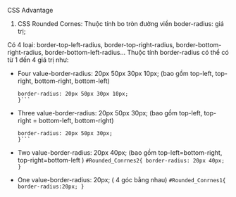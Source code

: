 CSS Advantage
1. CSS Rounded Cornes: Thuộc tính bo tròn đường viền
boder-radius: giá trị;

Có 4 loại: border-top-left-radius, border-top-right-radius, border-bottom-right-radius, border-bottom-left-radius...
Thuộc tính border-radius có thể có từ 1 đến 4 giá trị như:

- Four value-border-radius: 20px 50px 30px 10px;
    (bao gồm top-left, top-right, bottom-right, bottom-left)

    ```#Rounded_Cornes4{
    border-radius: 20px 50px 30px 10px;
    }```

- Three value-border-radius: 20px 50px 30px;
    (bao gồm top-left, top-right = bottom-left, bottom-right) 

    ```Rounded_Conrnes3{
    border-radius: 20px 50px 30px;
    }```

 - Two value-border-radius: 20px 40px;
    (bao gồm top-left=bottom-right, top-right=bottom-left )
        ```
        #Rounded_Conrnes2{
            border-radius: 20px 40px;
        }
        ```

 - One value-border-radius: 20px;
    ( 4 góc bằng nhau)
        ```
        #Rounded_Conrnes1{
            border-radius:20px;
        }
        ```